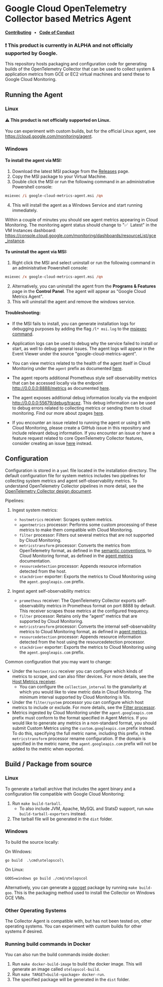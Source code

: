 # Google Cloud OpenTelemetry Collector based Metrics Agent

<p>
  <strong>
    <a href="docs/contributing.md">Contributing</a>
    &nbsp;&nbsp;&bull;&nbsp;&nbsp;
    <a href="docs/code-of-conduct.md">Code of Conduct</a>
  </strong>
</p>


### :exclamation: This product is currently in ALPHA and not officially supported by Google.

This repository hosts packaging and configuration code for generating builds of the OpenTelemetry Collector that can be used to collect system & application metrics from GCE or EC2 virtual machines and send these to Google Cloud Monitoring.

## Running the Agent

### Linux

#### :warning: This product is not officially supported on Linux.

You can experiment with custom builds, but for the official Linux agent, see https://cloud.google.com/monitoring/agent.

### Windows

#### To install the agent via MSI:

1. Download the latest MSI package from the [Releases](https://github.com/GoogleCloudPlatform/opentelemetry-operations-collector/releases) page.
2. Copy the MSI package to your Virtual Machine.
3. Double click the MSI or run the following command in an administrative Powershell console:
```ps
msiexec /i google-cloud-metrics-agent.msi /qn
```
4. This will install the agent as a Windows Service and start running immediately.

Within a couple of minutes you should see agent metrics appearing in Cloud Monitoring. The monitoring agent status should change to ":white_check_mark:&nbsp;&nbsp;Latest" in the VM Instances dashboard: https://console.cloud.google.com/monitoring/dashboards/resourceList/gce_instance.

#### To uninstall the agent via MSI:

1. Right click the MSI and select uninstall or run the following command in an administrative Powershell console:
```ps
msiexec /x google-cloud-metrics-agent.msi /qn
```
2. Alternatively, you can uninstall the agent from the **Programs & Features** page in the **Control Panel**. The agent will appear as "Google Cloud Metrics Agent".
3. This will uninstall the agent and remove the windows service.

#### Troubleshooting:

- If the MSI fails to install, you can generate installation logs for debugging purposes by adding the flag `/l* msi.log` to the [msiexec command](https://docs.microsoft.com/en-us/windows/win32/msi/command-line-options).

- Application logs can be used to debug why the service failed to install or start, as well to debug general issues. The agent logs will appear in the Event Viewer under the source "google-cloud-metrics-agent".

- You can view metrics related to the health of the agent itself in Cloud Monitoring under the `agent` prefix as documented [here](https://cloud.google.com/monitoring/api/metrics_agent#agent-agent).

- The agent reports additional Prometheus style self observability metrics that can be accessed locally via the endpoint http://0.0.0.0:8888/metrics as documented [here](https://github.com/open-telemetry/opentelemetry-collector/blob/master/docs/observability.md).

- The agent exposes additional debug information locally via the endpoint http://0.0.0.0:55679/debug/tracez. This debug information can be used to debug errors related to collecting metrics or sending them to cloud monitoring. Find our more about zpages [here](https://github.com/open-telemetry/opentelemetry-specification/blob/master/experimental/trace/zpages.md).

- If you encounter an issue related to running the agent or using it with Cloud Monitoring, please create a GitHub issue in this repository and include relevant debug information. If you encounter an issue or have a feature request related to core OpenTelemetry Collector features, consider creating an issue [here](https://github.com/open-telemetry/opentelemetry-collector/issues) instead.

## Configuration

Configuration is stored in a `yaml` file located in the installation directory. The default configuration file for system metrics includes two pipelines for collecting system metrics and agent self-observability metrics. To understand OpenTelemetry Collector pipelines in more detail, see the [OpenTelemetry Collector design document](https://github.com/open-telemetry/opentelemetry-collector/blob/master/docs/design.md).

Pipelines:

1. Ingest system metrics:

    - `hostmetrics` receiver: Scrapes system metrics.
    - `agentmetrics` processor: Performs some custom processing of these metrics to make them compatible with Cloud Monitoring.
    - `filter` processor: Filters out several metrics that are not supported by Cloud Monitoring.
    - `metricstransform` processor: Converts the metrics from OpenTelemetry format, as defined in the [semantic conventions](https://github.com/open-telemetry/opentelemetry-specification/tree/master/specification/metrics/semantic_conventions), to Cloud Monitoring format, as defined in the [agent metrics](https://cloud.google.com/monitoring/api/metrics_agent) documentation.
    - `resourcedetection` processor: Appends resource information detected from the host.
    - `stackdriver` exporter: Exports the metrics to Cloud Monitoring using the `agent.googleapis.com` prefix.

2. Ingest agent self-observability metrics:

    - `prometheus` receiver: The OpenTelemetry Collector exports self-observability metrics in Prometheus format on port 8888 by default. This receiver scrapes those metrics at the configured frequency.
    - `filter` processor: Retains only the “agent” metrics that are supported by Cloud Monitoring.
    - `metricstransform` processor: Converts the internal self-observability metrics to Cloud Monitoring format, as defined in [agent metrics](https://cloud.google.com/monitoring/api/metrics_agent).
    - `resourcedetection` processor: Appends resource information detected from the host using the resourcedetection processor.
    - `stackdriver` exporter: Exports the metrics to Cloud Monitoring using the `agent.googleapis.com` prefix.
 
Common configuration that you may want to change:

- Under the `hostmetrics` receiver you can configure which kinds of metrics to scrape, and can also filter devices. For more details, see the [Host Metrics receiver](https://github.com/open-telemetry/opentelemetry-collector/tree/master/receiver/hostmetricsreceiver).
    - You can configure the `collection_interval` to the granularity at which you would like to view metric data in Cloud Monitoring. The minimum interval supported by Cloud Monitoring is 10s.
- Under the `filter/system` processor you can configure which host metrics to include or exclude. For more details, see the [Filter processor](https://github.com/open-telemetry/opentelemetry-collector/tree/master/processor/filterprocessor).
- Metrics ingested by Cloud Monitoring under the `agent.googleapis.com` prefix must conform to the format specified in Agent Metrics. If you would like to generate any metrics in a non-standard format, you should submit Custom Metrics using the `custom.googleapis.com` prefix instead. To do this, specifying the full metric name, including this prefix, in the `metricstransform` processor rename configuration. If the domain is specified in the metric name, the `agent.googleapis.com` prefix will not be added to the metric when exported.

## Build / Package from source

### Linux

To generate a tarball archive that includes the agent binary and a configuration file compatible with Google Cloud Monitoring:

1. Run `make build-tarball`.
    - To also include JVM, Apache, MySQL and StatsD support, run `make build-tarball-exporters` instead.
2. The tarball file will be generated in the `dist` folder.

### Windows

To build the source locally:

On Windows:

```
go build  .\cmd\otelopscol\
```

On Linux:

```
GOOS=windows go build ./cmd/otelopscol
```

Alternatively, you can generate a [googet](https://github.com/google/googet) package by running `make build-goo`. This is the packaging method used to install the Collector on Windows GCE VMs.

### Other Operating Systems

The Collector Agent is compatible with, but has not been tested on, other operating systems. You can experiment with custom builds for other systems if desired.

### Running build commands in Docker

You can also run the build commands inside docker:

1. Run `make docker-build-image` to build the docker image. This will generate an image called `otelopscol-build`.
2. Run `make TARGET=build-<package> docker-run`.
3. The specified package will be generated in the `dist` folder.
